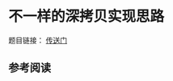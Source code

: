 # 不一样的深拷贝实现思路

题目链接： [传送门](https://github.com/LeetCode-OpenSource/hire/blob/master/typescript_zh.md)

## 参考阅读

